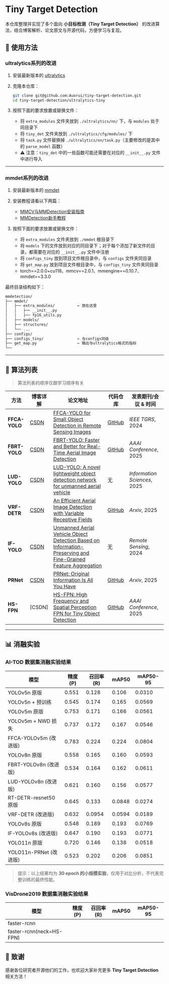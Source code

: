 # Tiny Target Detection

本仓库整理并实现了多个面向 **小目标检测（Tiny Target Detection）** 的改进算法，结合博客解析、论文原文与开源代码，方便学习与复现。

## 🚀 使用方法

### ultralytics系列的改进

1. 安装最新版本的 [ultralytics](https://blog.csdn.net/m0_62919535/article/details/151312190)

2. 克隆本仓库：

   ```bash
   git clone git@github.com:Auorui/tiny-target-detection.git
   cd tiny-target-detection/ultralytics-tiny
   ```

3. 按照下面的要求放置或替换文件：

   - 将 `extra_modules` 文件夹放到 `./ultralytics/nn/` 下，与 `modules` 处于同目录下  
   - 将 `tiny_det` 文件夹放到 `./ultralytics/cfg/modules/` 下  
   - 将 `task.py` 文件替换掉 `./ultralytics/nn/task.py`（主要修改的是其中的 `parse_model` 函数）  
   - ⚠️ 注意：`tiny_det` 中的一些函数可能还需要在对应的 `__init__.py` 文件中进行导入  

---

### mmdet系列的改进

1. 安装最新版本的 [mmdet](https://github.com/open-mmlab/mmdetection)

2. 安装教程请看以下两篇：
   - [MMCV与MMDetection安装指南](https://blog.csdn.net/m0_62919535/article/details/132595519)
   - [MMDetection新手教程](https://blog.csdn.net/m0_62919535/article/details/151828419)

3. 按照下面的要求放置或替换文件：

   - 将 `extra_modules` 文件夹放到 `./mmdet` 根目录下  
   - 将 `models` 下的文件放到对应的同目录下；对于每个添加了新文件的目录，都需要在对应的 `__init__.py` 文件中注册  
   - 将 `configs_tiny` 放到项目文件根目录中，与 `configs` 文件夹同目录
   - 将 `get_map.py` 放到项目文件根目录中，与 `configs_tiny` 文件夹同目录
   - torch==2.0.0+cu118、mmcv==2.0.1、mmengine==0.10.7、mmdet==3.3.0

最终目录结构如下：

   ```bash
   mmdetection/
   ├── mmdet/
   │   ├── extra_modules/          ← 放在这里
   │   │   ├── __init__.py
   │   │   ├── fp16_utils.py
   │   ├── models/
   │   ├── structures/
   │   └── ...
   ├── configs/
   ├── configs_tiny/               ← 与configs同级
   ├── get_map.py                  ← 输出与ultralytics格式的指标
   └── 
   ```

---

## 📌 算法列表

> 算法列表的顺序仅跟学习顺序有关

|  方法  |  博客详解  |  论文地址  | 代码仓库  |  发表期刊/会议 & 时间  |
| --------------- | -------------------------------------------------------------------- | --------------------------------------------------------------------------------------------------------------------------------------------------------- | ----------------------------------------------------- | ---------------------------- |
|  **FFCA-YOLO**  | [CSDN](https://blog.csdn.net/m0_62919535/article/details/151312190) | [FFCA-YOLO for Small Object Detection in Remote Sensing Images](https://ieeexplore.ieee.org/document/10423050) | [GitHub](https://github.com/yemu1138178251/FFCA-YOLO) |*IEEE TGRS*, 2024|
|  **FBRT-YOLO**  | [CSDN](https://blog.csdn.net/m0_62919535/article/details/151573708) | [FBRT-YOLO: Faster and Better for Real-Time Aerial Image Detection](https://arxiv.org/pdf/2504.20670v1) | [GitHub](https://github.com/galaxy-oss/FCM)  |*AAAI Conference*, 2025|
|  **LUD-YOLO**   | [CSDN](https://blog.csdn.net/m0_62919535/article/details/152164243) | [LUD-YOLO: A novel lightweight object detection network for unmanned aerial vehicle](https://www.sciencedirect.com/science/article/pii/S0020025524012805) | 无 |*Information Sciences*, 2025|
|  **VRF-DETR**   | [CSDN](https://blog.csdn.net/m0_62919535/article/details/152615666) | [An Efficient Aerial Image Detection with Variable Receptive Fields](https://arxiv.org/pdf/2504.15165) | [GitHub](https://github.com/LiuWenbin-CV/VRF-DETR) |*Arxiv*, 2025| 
|  **IF-YOLO**  | [CSDN](https://blog.csdn.net/m0_62919535/article/details/153835570) | [Unmanned Aerial Vehicle Object Detection Based on Information-Preserving and Fine-Grained Feature Aggregation](https://www.mdpi.com/2072-4292/16/14/2590) | 无 | *Remote Sensing*, 2024 |
|  **PRNet**  | [CSDN](https://blog.csdn.net/m0_62919535/article/details/153969350) | [PRNet: Original Information Is All You Have](https://arxiv.org/abs/2510.09531) | [GitHub](https://github.com/hhao659/PRNet) | *Arxiv*, 2025 |
|  **HS-FPN**  | [CSDN] | [HS-FPN: High Frequency and Spatial Perception FPN for Tiny Object Detection](https://arxiv.org/pdf/2412.10116) | [GitHub](https://github.com/ShiZican/HS-FPN) | *AAAI Conference*, 2025 |

---

## 📊 消融实验
### AI-TOD 数据集消融实验结果

| 模型                  | 精度(P)  |  召回率(R) |  mAP50 | mAP50-95 |
| --------------------- | -------- | ---------- | -----  | -------- |
| YOLOv5n 原版          |  0.551   |   0.128    | 0.106  |  0.0310  |
| YOLOv5n + 预训练      |  0.545   |   0.174    | 0.165  |  0.0569  |
| YOLOv5m 原版          |  0.753   |   0.171    | 0.166  |  0.0561  |
| YOLOv5m + NWD 损失    |  0.737   |   0.172    | 0.167  |  0.0546  |
| FFCA-YOLOv5m (改进版) |  0.783   |   0.224    | 0.224  |  0.0804  |
| YOLOv8n 原版          |  0.558   |   0.165    | 0.160  |  0.0593  |
| FBRT-YOLOv8n (改进版) |  0.534   |   0.164    | 0.162  |  0.0611  |
| LUD-YOLOv8n (改进版)  |  0.621   |   0.160    | 0.156  |  0.0577  |
| RT-DETR-resnet50 原版 |  0.645   |   0.133    | 0.0848 |  0.0274  |
| VRF-DETR (改进版)     |  0.632   |   0.0954   | 0.0594 |  0.0189  |
| YOLOv8s 原版          |  0.548   |   0.189    | 0.193  |  0.0769  |
| IF-YOLOv8s (改进版)   |  0.647   |   0.190    | 0.193  |  0.0771  |
| YOLO11n 原版          |  0.720   |   0.146    | 0.138  |  0.0518  |
| YOLO11n-PRNet (改进版)|  0.523   |   0.202    | 0.206  |  0.0851  |  
> 提示：以上结果均为 **30 epoch 的小规模实验**，仅用于对比分析，不代表完整训练的最终性能。


### VisDrone2019 数据集消融实验结果
| 模型                    | 精度(P)  |  召回率(R) |  mAP50 | mAP50-95 |
| ----------------------- | -------- | ---------- | -----  | -------- |
| faster-rcnn             |     |       |   |    |
| faster-rcnn(neck=HS-FPN)|     |       |   |    |

## 🙌 致谢

感谢各位研究者开源他们的工作，也欢迎大家补充更多 **Tiny Target Detection** 相关方法！

